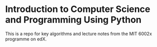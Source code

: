# Introduction to Computer Science and Programming Using Python

This is a repo for key algorithms and lecture notes from the MIT 6002x programme on edX.
